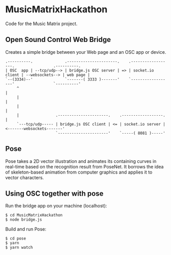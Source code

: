 # MusicMatrixHackathon
Code for the Music Matrix project.

## Open Sound Control Web Bridge

Creates a simple bridge between your Web page and an OSC app or device.

    .----------.              .----------------------.    .------------------.                 .----------.
    | OSC  app | --tcp/udp--> | bridge.js OSC server | => | socket.io client | --websockets--> | web page |
    `--(3334)--'              `-------( 3333 )-------'    `------------------'                 `----------'
         ^                                                                                          |
         |                                                                                          |
         |                                                                                          |
         |                .----------------------.    .------------------.                          |
         `---tcp/udp----- | bridge.js OSC client | <= | socket.io server | <-------websockets-------'
                          `----------------------'    `-----( 8081 )-----'

## Pose

Pose takes a 2D vector illustration and animates its containing curves in real-time based on the recognition result from PoseNet. It borrows the idea of skeleton-based animation from computer graphics and applies it to vector characters.

## Using OSC together with pose

Run the bridge app on your machine (localhost):

```
$ cd MusicMatrixHackathon
$ node bridge.js
```

Build and run Pose:

```
$ cd pose
$ yarn
$ yarn watch
```